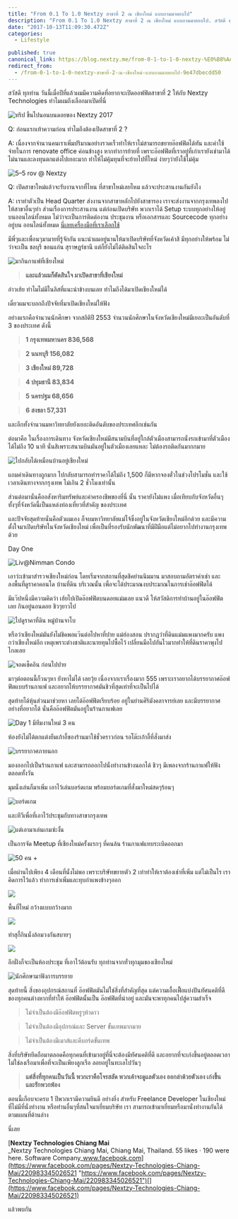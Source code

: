 ```yaml
---
title: "From 0.1 To 1.0 Nextzy สาขาที่ 2 ณ เชียงใหม่ แบบถามมาตอบไป"
description: "From 0.1 To 1.0 Nextzy สาขาที่ 2 ณ เชียงใหม่ แบบถามมาตอบไป. สวัสดี ทุกท่าน วันนี้เมื่อปีที่แล้วผมมีความคิดที่อยากจะเปิดออฟฟิตสาขาที่ 2 ให้กับ Nextzy Technologies ทำไมผมถึงเลือกมาเปิดที่นี่."
date: "2017-10-13T11:09:30.472Z"
categories: 
  - Lifestyle

published: true
canonical_link: https://blog.nextzy.me/from-0-1-to-1-0-nextzy-%E0%B8%AA%E0%B8%B2%E0%B8%82%E0%B8%B2%E0%B8%97%E0%B8%B5%E0%B9%88-2-%E0%B8%93-%E0%B9%80%E0%B8%8A%E0%B8%B5%E0%B8%A2%E0%B8%87%E0%B9%83%E0%B8%AB%E0%B8%A1%E0%B9%88-%E0%B9%81%E0%B8%9A%E0%B8%9A%E0%B8%96%E0%B8%B2%E0%B8%A1%E0%B8%A1%E0%B8%B2%E0%B8%95%E0%B8%AD%E0%B8%9A%E0%B9%84%E0%B8%9B-9e47dbecdd50
redirect_from:
  - /from-0-1-to-1-0-nextzy-สาขาที่-2-ณ-เชียงใหม่-แบบถามมาตอบไป-9e47dbecdd50
---
```


สวัสดี ทุกท่าน วันนี้เมื่อปีที่แล้วผมมีความคิดที่อยากจะเปิดออฟฟิตสาขาที่ 2 ให้กับ Nextzy Technologies ทำไมผมถึงเลือกมาเปิดที่นี่

![ทริป ขึ้นไปนอนบนดอยของ Nextzy 2017](./asset-1.png)

Q: ก่อนแรกเท้าความก่อน ทำไมถึงต้องเปิดสาขาที่ 2 ?

A: เนื่องจากจำนวนคนเราเพิ่มปริมาณอย่างรวดเร็วทำให้เราไม่สามารถขยายอ๊อฟฟิตได้ทัน และค่าใช้จ่ายในการ renovate office ค่อนข้างสูง หากทำการย้ายที่ เพราะอ๊อฟฟิตที่เราอยู่ที่เก่าเรายังเช่ามาได้ไม่นานและลงทุนตกแต่งไปเยอะมาก ทำให้ไม่คุ้มทุนที่จะย้ายไปที่ใหม่ ง่ายๆว่ายังใช้ไม่คุ้ม

![5–5 rov @ Nextzy](./asset-2.png)

Q: เปิดสาขาใหม่แล้วจะรับงานจากที่ไหน ที่สาขาใหม่เลยไหม แล้วจะประสานงานกันยังไง

A: เราทำตัวเป็น Head Quarter ส่งงานจากสาขาหลักไปยังสาขารอง เราจะส่งงานจากกรุงเทพลงไปให้สาขาอื่นๆทำ ส่วนเรื่องการประสานงาน แต่ก่อนเปิดบริษัท พวกเราได้ Setup ระบบทุกอย่างให้อยู่บนออนไลน์ทั้งหมด ไม่ว่าจะเป็นการติดต่องาน ประชุมงาน หรือเอกสารและ Sourcecode ทุกอย่างอยู่บน ออนไลน์ทั้งหมด [นี่เลยเครื่องมือที่เราเลือกใช้](https://blog.nextzy.me/9-%E0%B9%80%E0%B8%84%E0%B8%A3%E0%B8%B7%E0%B9%88%E0%B8%AD%E0%B8%87%E0%B8%A1%E0%B8%B7%E0%B8%AD%E0%B8%97%E0%B8%B5%E0%B9%88-nextzy-%E0%B9%80%E0%B8%A3%E0%B8%B2%E0%B9%80%E0%B8%A5%E0%B8%B7%E0%B8%AD%E0%B8%81%E0%B9%83%E0%B8%8A%E0%B9%89%E0%B8%AA%E0%B8%B3%E0%B8%AB%E0%B8%A3%E0%B8%B1%E0%B8%9A%E0%B8%99%E0%B8%B1%E0%B9%88%E0%B8%87%E0%B8%97%E0%B8%B3%E0%B8%87%E0%B8%B2%E0%B8%99%E0%B8%97%E0%B8%B5%E0%B9%88%E0%B8%9A%E0%B9%89%E0%B8%B2%E0%B8%99-aa043915a635)

มีพี่ๆและเพื่อนๆมามายที่รู้จักกัน แนะนำผมอยู่นานให้มาเปิดบริษัทที่จังหวัดเค้าสิ มีทุกอย่างให้พร้อม ไม่ว่าจะเป็น ชลบุรี ขอนแก่น สุราษฎร์ธานี แต่ก็ยังไม่ได้ติดสินใจอะไร

![มากินกาแฟที่เชียงใหม่](./asset-3.png)

> **และแล้วผมก็ตัดสินใจ มาเปิดสาขาที่เชียงใหม่**

อ่าวเฮ้ย ทำไมไม่มีในลิสที่แนะนำข้างบนเลย ทำไมถึงได้มาเปิดเชียงใหม่ได้

เดี๋ยวผมจะบอกถึงปัจจัยที่มาเปิดเชียงใหม่ให้ฟัง

อย่างแรกคือจำนวนนักศึกษา จากสถิติปี 2553 จำนวนนักศึกษาในจังหวัดเชียงใหม่มีเยอะเป็นอันดับที่ 3 ของประเทศ ดังนี้

> **1 กรุงเทพมหานคร 836,568**

> **2 นนทบุรี 156,082**

> **3 เชียงใหม่ 89,728**

> **4 ปทุมธานี 83,834**

> **5 นครปฐม 68,656**

> **6 สงขลา 57,331**

และอีกทั้งจำนวนมหาวิทยาลัยยังเยอะติดอันดับของประเทศอีกเช่นกัน

ต่อมาคือ ในเรื่องการเดินทาง จังหวัดเชียงใหม่มีสนามบินที่อยู่ใกล้ตัวเมืองสามารถนั่งรถเข้ามาที่ตัวเมืองได้ไม่ถึง 10 นาที นั่นสิเพราะสนามบินมันอยู่ในตัวเมืองเลยแหละ ไม่ต้องรถติดกันมากกมาย

![ไปกลับได้เหมือนบ้านอยู่เชียงใหม่](./asset-4.png)

แถมค่าเดินทางถูกมาก ไปกลับสามารถทำราคาได้ไม่ถึง 1,500 ก็มีหากจองตั๋วในช่วงโปรโมชั่น และใช้เวลาเดินทางจากกรุงเทพ ไม่เกิน 2 ชั่วโมงเท่านั้น

ส่วนต่อมานั่นคืออสังหาริมทรัพย์และค่าครองชีพของที่นี่ นั้น ราคายังไม่แพง เมื่อเทียบกับจังหวัดอื่นๆ ทั้งๆที่จังหวัดนี้เป็นแหล่งท่องเที่ยวที่สำคัญ ของประเทศ

และปัจจัยสุดท้ายนั่นคือตัวผมเอง ก็จบมหาวิทยาลัยแม่โจ้ซึ่งอยู่ในจังหวัดเชียงใหม่อีกด้วย และมีความตั้งใจมาเปิดบริษัทในจังหวัดเชียงใหม่ เพื่อเป็นที่รองรับนักพัฒนาที่มีฝีมือแต่ไม่อยากไปทำงานกรุงเทพด้วย

Day One

![Liv@Nimman Condo](./asset-5.png)

เอาว่ะเข้ามาสำรวจเชียงใหม่ก่อน โดยเริ่มจากสถานที่สุดชิคย่านนิมมาน มาสอบถามอัตราค่าเช่า และ ลงพื้นที่ดูราคาคอนโด บ้านที่ดิน บริเวณนั้น เพื่อจะได้ประมาณงบประมาณในการเช่าอ๊อฟฟิตได้

มีแว๊ปหนึ่งมีความคิดว่า เฮ้ยไปเปิดอ๊อฟฟิตบนดอยแม่มเลย แนวดี ให้สวัสดิการทำบ้านอยู่ในอ๊อฟฟิตเลย กินอยู่นอนดอย ชิวๆยาวไป

![ไปดูราคาที่ดิน หมู่บ้านจาโบ](./asset-6.png)

หรือว่าเชียงใหม่มันยังไม่ชิคพอแว๊นต่อไปหาที่ปาย แม่ฮ่องสอน ปรากฏว่าที่ดินแม่มแพงมากครับ แพงกว่าเชียงใหม่อีก เหตุเพราะต่างชาติและนายทุนไปซื้อไว้ เปลี่ยนมือไปกันไวมากทำให้ที่ดินราคาพุงไปไกลเลย

![จอดเช็คอิน ก่อนไปปาย](./asset-7.png)

มาๆต่อตอนนี้ก็วนๆหา ยังหาไม่ได้ เลยวุ้ย เนื่องจากเราเรื่องมาก 555 เพราะเราอยากได้บรรยากาศอ๊อฟฟิตแบบร้านกาแฟ และอยากให้บรรยากาศมันชิวที่สุดเท่าที่จะเป็นไปได้

สุดท้ายได้หุ้นส่วนมาช่วยหา เลยได้อ๊อฟฟิตเรียบร้อย อยู่ในย่านศิริมังคลาจารย์เลย และมีบรรยากาศอย่างที่อยากได้ นั่นคืออ๊อฟฟิตมันอยู่ในร้านกาแฟเลย

![Day 1 มีทีมงานใหม่ 3 คน](./asset-8.png)

ห้องยังไม่ได้ตกแต่งยืมเก้าอี้ของร้านมาใช้ชั่วคราวก่อน รอโต๊ะเก้าอี้ที่สั่งมาส่ง

![บรรยากาศภายนอก](./asset-9.png)

มองออกไปเป็นร้านกาแฟ และสามารถออกไปนั่งทำงานข้างนอกได้ ชิวๆ มีเพลงจากร้านกาแฟให้ฟังตลอดทั้งวัน

มุมนั่งเล่นก็มาเพิ่ม เอาไว้เล่นบอร์ดเกม พร้อมบอร์ดเกมที่สั่งมาใหม่สดๆร้อนๆ

![บอร์ดเกม](./asset-10.png)

และทีวีเพื่อที่เอาไว้ประชุมกับทางสาขากรุงเทพ

![แต่เอามาเล่นเกมซ่ะงั้น](./asset-11.png)

เป็นการจัด Meetup ที่เชียงใหม่ครั้งแรกๆ ที่คนล้น ร้านกาแฟแทบระเบิดออกมา

![50 คน +](./asset-12.png)

เมื่อผ่านไปเพียง 4 เดือนที่นั่งไม่พอ เพราะบริษัทขยายตัว 2 เท่าทำให้เราต้องเช่าที่เพิ่ม แต่ไม่เป็นไร เราคิดการไว้แล้ว ทำการเช่าเพิ่มและทุบกำแพงข้างๆออก

![](./asset-13.png)

พื้นที่ใหม่ กว้างแบบกว้างมาก

![](./asset-14.png)

ทำสุกี้กินนั่งล้อมวงกันสบายๆ

![](./asset-15.png)

อีกฝั่งก็จะเป็นห้องประชุม ที่เอาไว้ต้อนรับ ทุกท่านจากทั่วทุกมุมของเชียงใหม่

![นักศึกษามาฟังการบรรยาย](./asset-16.png)

สุดท้ายนี้ สิ่งของอุปกรณ์สถานที่ อ๊อฟฟิตมันไม่ใช่สิ่งที่สำคัญที่สุด แต่ความเอื้อเฟื้อแบ่งปันทัศนคติที่ดีของทุกคนต่างหากที่ทำให้ อ๊อฟฟิตนั้นเป็น อ๊อฟฟิตที่น่าอยู่ และมันจะพาทุกคนไปสู่ความสำเร็จ

> ไม่จำเป็นต้องมีอ๊อฟฟิตหรูๆห้าดาว

> ไม่จำเป็นต้องมีอุปกรณ์และ Server ขั้นเทพมากมาย

> ไม่จำเป็นต้องมีเมาส์และคีบอร์ดขั้นเทพ

สิ่งที่บริษัทยึดถือมาตลอดคือทุกคนที่เข้ามาอยู่ที่นี่จะต้องมีทัศนคติที่ดี และอยากที่จะเก่งขึ้นอยู่ตลอดเวลา ไม่ใช่ลงเรือมาเพื่อที่จะเป็นเพียงลูกเรือ ลอยอยู่ในทะเลไปวันๆ

> **แต่สิ่งที่ทุกคนเป็นวันนี้ พวกเราคือโจรสลัด พวกเค้าจะดูแลตัวเอง ออกล่าด้วยตัวเอง เก่งขึ้น และรักพวกพ้อง**

ตอนนี้เกือบจะครบ 1 ปีพวกเรามีความยินดี อย่างยิ่ง สำหรับ Freelance Developer ในเชียงใหม่ ที่ไม่มีที่นั่งทำงาน หรือท่านอื่นๆที่สนใจมาเยี่ยมบริษัท เรา สามารถเข้ามาเยี่ยมหรือมานั่งทำงานกันได้ตามแผนที่ด้านล่าง

นี่เลย

[**Nextzy Technologies Chiang Mai**  
_Nextzy Technologies Chiang Mai, Chiang Mai, Thailand. 55 likes · 190 were here. Software Company_www.facebook.com](https://www.facebook.com/pages/Nextzy-Technologies-Chiang-Mai/220983345026521 "https://www.facebook.com/pages/Nextzy-Technologies-Chiang-Mai/220983345026521")[](https://www.facebook.com/pages/Nextzy-Technologies-Chiang-Mai/220983345026521)

แล้วพบกัน
